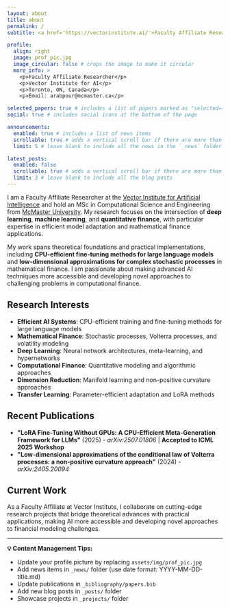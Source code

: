 ```yaml
---
layout: about
title: about
permalink: /
subtitle: <a href='https://vectorinstitute.ai/'>Faculty Affiliate Researcher @ Vector Institute</a> | <a href='https://www.mcmaster.ca/'>McMaster University</a>

profile:
  align: right
  image: prof_pic.jpg
  image_circular: false # crops the image to make it circular
  more_info: >
    <p>Faculty Affiliate Researcher</p>
    <p>Vector Institute for AI</p>
    <p>Toronto, ON, Canada</p>
    <p>Email: arabpour@mcmaster.ca</p>

selected_papers: true # includes a list of papers marked as "selected={true}"
social: true # includes social icons at the bottom of the page

announcements:
  enabled: true # includes a list of news items
  scrollable: true # adds a vertical scroll bar if there are more than 3 news items
  limit: 5 # leave blank to include all the news in the `_news` folder

latest_posts:
  enabled: false
  scrollable: true # adds a vertical scroll bar if there are more than 3 new posts items
  limit: 3 # leave blank to include all the blog posts
---
```


I am a Faculty Affiliate Researcher at the [Vector Institute for Artificial Intelligence](https://vectorinstitute.ai/) and hold an MSc in Computational Science and Engineering from [McMaster University](https://www.mcmaster.ca/). My research focuses on the intersection of **deep learning**, **machine learning**, and **quantitative finance**, with particular expertise in efficient model adaptation and mathematical finance applications.

My work spans theoretical foundations and practical implementations, including **CPU-efficient fine-tuning methods for large language models** and **low-dimensional approximations for complex stochastic processes** in mathematical finance. I am passionate about making advanced AI techniques more accessible and developing novel approaches to challenging problems in computational finance.

## Research Interests
- **Efficient AI Systems**: CPU-efficient training and fine-tuning methods for large language models
- **Mathematical Finance**: Stochastic processes, Volterra processes, and volatility modeling
- **Deep Learning**: Neural network architectures, meta-learning, and hypernetworks  
- **Computational Finance**: Quantitative modeling and algorithmic approaches
- **Dimension Reduction**: Manifold learning and non-positive curvature approaches
- **Transfer Learning**: Parameter-efficient adaptation and LoRA methods

## Recent Publications
- **"LoRA Fine-Tuning Without GPUs: A CPU-Efficient Meta-Generation Framework for LLMs"** (2025) - *arXiv:2507.01806* | **Accepted to ICML 2025 Workshop**
- **"Low-dimensional approximations of the conditional law of Volterra processes: a non-positive curvature approach"** (2024) - *arXiv:2405.20094*

## Current Work
As a Faculty Affiliate at Vector Institute, I collaborate on cutting-edge research projects that bridge theoretical advances with practical applications, making AI more accessible and developing novel approaches to financial modeling challenges.

---

**💡 Content Management Tips:**
- Update your profile picture by replacing `assets/img/prof_pic.jpg`
- Add news items in `_news/` folder (use date format: YYYY-MM-DD-title.md)
- Update publications in `_bibliography/papers.bib` 
- Add new blog posts in `_posts/` folder
- Showcase projects in `_projects/` folder
